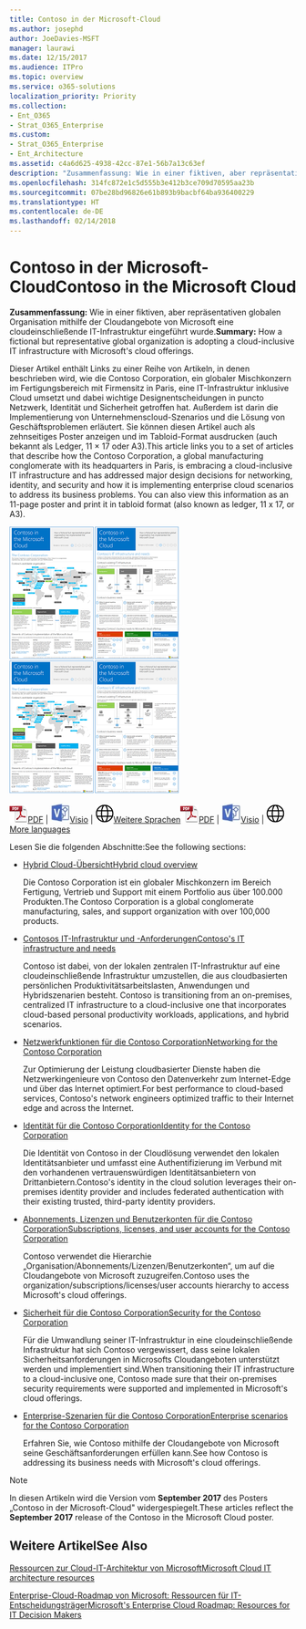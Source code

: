 ```yaml
---
title: Contoso in der Microsoft-Cloud
ms.author: josephd
author: JoeDavies-MSFT
manager: laurawi
ms.date: 12/15/2017
ms.audience: ITPro
ms.topic: overview
ms.service: o365-solutions
localization_priority: Priority
ms.collection:
- Ent_O365
- Strat_O365_Enterprise
ms.custom:
- Strat_O365_Enterprise
- Ent_Architecture
ms.assetid: c4a6d625-4938-42cc-87e1-56b7a13c63ef
description: "Zusammenfassung: Wie in einer fiktiven, aber repräsentativen globalen Organisation mithilfe der Cloudangebote von Microsoft eine cloudeinschließende IT-Infrastruktur eingeführt wurde."
ms.openlocfilehash: 314fc872e1c5d555b3e412b3ce709d70595aa23b
ms.sourcegitcommit: 07be28bd96826e61b893b9bacbf64ba936400229
ms.translationtype: HT
ms.contentlocale: de-DE
ms.lasthandoff: 02/14/2018
---
```

# <a name="contoso-in-the-microsoft-cloud"></a><span data-ttu-id="6dc9e-103">Contoso in der Microsoft-Cloud</span><span class="sxs-lookup"><span data-stu-id="6dc9e-103">Contoso in the Microsoft Cloud</span></span>

 <span data-ttu-id="6dc9e-104">**Zusammenfassung:** Wie in einer fiktiven, aber repräsentativen globalen Organisation mithilfe der Cloudangebote von Microsoft eine cloudeinschließende IT-Infrastruktur eingeführt wurde.</span><span class="sxs-lookup"><span data-stu-id="6dc9e-104">**Summary:** How a fictional but representative global organization is adopting a cloud-inclusive IT infrastructure with Microsoft's cloud offerings.</span></span>
  
<span data-ttu-id="6dc9e-p101">Dieser Artikel enthält Links zu einer Reihe von Artikeln, in denen beschrieben wird, wie die Contoso Corporation, ein globaler Mischkonzern im Fertigungsbereich mit Firmensitz in Paris, eine IT-Infrastruktur inklusive Cloud umsetzt und dabei wichtige Designentscheidungen in puncto Netzwerk, Identität und Sicherheit getroffen hat. Außerdem ist darin die Implementierung von Unternehmenscloud-Szenarios und die Lösung von Geschäftsproblemen erläutert. Sie können diesen Artikel auch als zehnseitiges Poster anzeigen und im Tabloid-Format ausdrucken (auch bekannt als Ledger, 11 × 17 oder A3).</span><span class="sxs-lookup"><span data-stu-id="6dc9e-p101">This article links you to a set of articles that describe how the Contoso Corporation, a global manufacturing conglomerate with its headquarters in Paris, is embracing a cloud-inclusive IT infrastructure and has addressed major design decisions for networking, identity, and security and how it is implementing enterprise cloud scenarios to address its business problems. You can also view this information as an 11-page poster and print it in tabloid format (also known as ledger, 11 x 17, or A3).</span></span>
  
<span data-ttu-id="6dc9e-107">[![Miniaturbild von Contoso im Microsoft Cloud-Poster.](images/Contoso_Poster/Thumbnail.png)](https://www.microsoft.com/download/details.aspx?id=54427)</span><span class="sxs-lookup"><span data-stu-id="6dc9e-107">[![Thumb image of the Contoso in the Microsoft Cloud poster.](images/Contoso_Poster/Thumbnail.png)](https://www.microsoft.com/download/details.aspx?id=54427)</span></span>
  
<span data-ttu-id="6dc9e-108">![PDF-Datei](images/Common_Images/PDFIcon.png)[PDF](https://go.microsoft.com/fwlink/p/?linkid=842085)  | ![Visio-Datei](images/Common_Images/VisioIcon.png)[Visio](https://go.microsoft.com/fwlink/p/?linkid=842086)  | ![Seite mit Versionen in zusätzlichen Sprachen anzeigen](images/Common_Images/GlobeIcon.png)[Weitere Sprachen](https://www.microsoft.com/download/details.aspx?id=54427)</span><span class="sxs-lookup"><span data-stu-id="6dc9e-108">![PDF file](images/Common_Images/PDFIcon.png)[PDF](https://go.microsoft.com/fwlink/p/?linkid=842085)  | ![Visio file](images/Common_Images/VisioIcon.png)[Visio](https://go.microsoft.com/fwlink/p/?linkid=842086)  | ![See a page with versions in additional languages](images/Common_Images/GlobeIcon.png)[More languages](https://www.microsoft.com/download/details.aspx?id=54427)</span></span>
  
<span data-ttu-id="6dc9e-109">Lesen Sie die folgenden Abschnitte:</span><span class="sxs-lookup"><span data-stu-id="6dc9e-109">See the following sections:</span></span>
  
- [<span data-ttu-id="6dc9e-110">Hybrid Cloud-Übersicht</span><span class="sxs-lookup"><span data-stu-id="6dc9e-110">Hybrid cloud overview</span></span>](hybrid-cloud-overview.md)
    
    <span data-ttu-id="6dc9e-111">Die Contoso Corporation ist ein globaler Mischkonzern im Bereich Fertigung, Vertrieb und Support mit einem Portfolio aus über 100.000 Produkten.</span><span class="sxs-lookup"><span data-stu-id="6dc9e-111">The Contoso Corporation is a global conglomerate manufacturing, sales, and support organization with over 100,000 products.</span></span>
    
- [<span data-ttu-id="6dc9e-112">Contosos IT-Infrastruktur und -Anforderungen</span><span class="sxs-lookup"><span data-stu-id="6dc9e-112">Contoso's IT infrastructure and needs</span></span>](contoso-it-infrastructure-and-needs.md)
    
    <span data-ttu-id="6dc9e-113">Contoso ist dabei, von der lokalen zentralen IT-Infrastruktur auf eine cloudeinschließende Infrastruktur umzustellen, die aus cloudbasierten persönlichen Produktivitätsarbeitslasten, Anwendungen und Hybridszenarien besteht.
</span><span class="sxs-lookup"><span data-stu-id="6dc9e-113">Contoso is transitioning from an on-premises, centralized IT infrastructure to a cloud-inclusive one that incorporates cloud-based personal productivity workloads, applications, and hybrid scenarios.</span></span>
    
- [<span data-ttu-id="6dc9e-114">Netzwerkfunktionen für die Contoso Corporation</span><span class="sxs-lookup"><span data-stu-id="6dc9e-114">Networking for the Contoso Corporation</span></span>](networking-for-the-contoso-corporation.md)
    
    <span data-ttu-id="6dc9e-115">Zur Optimierung der Leistung cloudbasierter Dienste haben die Netzwerkingenieure von Contoso den Datenverkehr zum Internet-Edge und über das Internet optimiert.</span><span class="sxs-lookup"><span data-stu-id="6dc9e-115">For best performance to cloud-based services, Contoso's network engineers optimized traffic to their Internet edge and across the Internet.</span></span>
    
- [<span data-ttu-id="6dc9e-116">Identität für die Contoso Corporation</span><span class="sxs-lookup"><span data-stu-id="6dc9e-116">Identity for the Contoso Corporation</span></span>](identity-for-the-contoso-corporation.md)
    
    <span data-ttu-id="6dc9e-117">Die Identität von Contoso in der Cloudlösung verwendet den lokalen Identitätsanbieter und umfasst eine Authentifizierung im Verbund mit den vorhandenen vertrauenswürdigen Identitätsanbietern von Drittanbietern.</span><span class="sxs-lookup"><span data-stu-id="6dc9e-117">Contoso's identity in the cloud solution leverages their on-premises identity provider and includes federated authentication with their existing trusted, third-party identity providers.</span></span>
    
- [<span data-ttu-id="6dc9e-118">Abonnements, Lizenzen und Benutzerkonten für die Contoso Corporation</span><span class="sxs-lookup"><span data-stu-id="6dc9e-118">Subscriptions, licenses, and user accounts for the Contoso Corporation</span></span>](subscriptions-licenses-and-user-accounts-for-the-contoso-corporation.md)
    
    <span data-ttu-id="6dc9e-119">Contoso verwendet die Hierarchie „Organisation/Abonnements/Lizenzen/Benutzerkonten“, um auf die Cloudangebote von Microsoft zuzugreifen.</span><span class="sxs-lookup"><span data-stu-id="6dc9e-119">Contoso uses the organization/subscriptions/licenses/user accounts hierarchy to access Microsoft's cloud offerings.</span></span>
    
- [<span data-ttu-id="6dc9e-120">Sicherheit für die Contoso Corporation</span><span class="sxs-lookup"><span data-stu-id="6dc9e-120">Security for the Contoso Corporation</span></span>](security-for-the-contoso-corporation.md)
    
    <span data-ttu-id="6dc9e-121">Für die Umwandlung seiner IT-Infrastruktur in eine cloudeinschließende Infrastruktur hat sich Contoso vergewissert, dass seine lokalen Sicherheitsanforderungen in Microsofts Cloudangeboten unterstützt werden und implementiert sind.</span><span class="sxs-lookup"><span data-stu-id="6dc9e-121">When transitioning their IT infrastructure to a cloud-inclusive one, Contoso made sure that their on-premises security requirements were supported and implemented in Microsoft's cloud offerings.</span></span>
    
- [<span data-ttu-id="6dc9e-122">Enterprise-Szenarien für die Contoso Corporation</span><span class="sxs-lookup"><span data-stu-id="6dc9e-122">Enterprise scenarios for the Contoso Corporation</span></span>](enterprise-scenarios-for-the-contoso-corporation.md)
    
    <span data-ttu-id="6dc9e-123">Erfahren Sie, wie Contoso mithilfe der Cloudangebote von Microsoft seine Geschäftsanforderungen erfüllen kann.</span><span class="sxs-lookup"><span data-stu-id="6dc9e-123">See how Contoso is addressing its business needs with Microsoft's cloud offerings.</span></span>
    
> [!NOTE]
> <span data-ttu-id="6dc9e-124">In diesen Artikeln wird die Version vom **September 2017** des Posters „Contoso in der Microsoft-Cloud" widergespiegelt.</span><span class="sxs-lookup"><span data-stu-id="6dc9e-124">These articles reflect the **September 2017** release of the Contoso in the Microsoft Cloud poster.</span></span>
  
## <a name="see-also"></a><span data-ttu-id="6dc9e-125">Weitere Artikel</span><span class="sxs-lookup"><span data-stu-id="6dc9e-125">See Also</span></span>

[<span data-ttu-id="6dc9e-126">Ressourcen zur Cloud-IT-Architektur von Microsoft</span><span class="sxs-lookup"><span data-stu-id="6dc9e-126">Microsoft Cloud IT architecture resources</span></span>](microsoft-cloud-it-architecture-resources.md)

[<span data-ttu-id="6dc9e-127">Enterprise-Cloud-Roadmap von Microsoft: Ressourcen für IT-Entscheidungsträger</span><span class="sxs-lookup"><span data-stu-id="6dc9e-127">Microsoft's Enterprise Cloud Roadmap: Resources for IT Decision Makers</span></span>](https://sway.com/FJ2xsyWtkJc2taRD)



